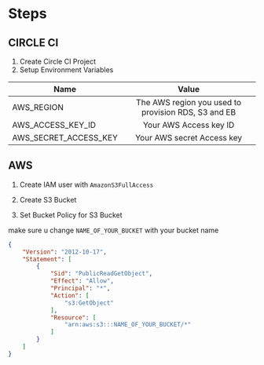 # Steps

## CIRCLE CI

1. Create Circle CI Project
2. Setup Environment Variables

| Name                  |                         Value                         |
| --------------------- | :---------------------------------------------------: |
| AWS_REGION            |  The AWS region you used to provision RDS, S3 and EB  |
| AWS_ACCESS_KEY_ID      |                 Your AWS Access key ID               |
| AWS_SECRET_ACCESS_KEY |              Your AWS secret Access key               |

## AWS

1. Create IAM user with `AmazonS3FullAccess`

2. Create S3 Bucket

3. Set Bucket Policy for S3 Bucket

make sure u change `NAME_OF_YOUR_BUCKET` with your bucket name

```json
{
    "Version": "2012-10-17",
    "Statement": [
        {
            "Sid": "PublicReadGetObject",
            "Effect": "Allow",
            "Principal": "*",
            "Action": [
                "s3:GetObject"
            ],
            "Resource": [
                "arn:aws:s3:::NAME_OF_YOUR_BUCKET/*"
            ]
        }
    ]
}
```
